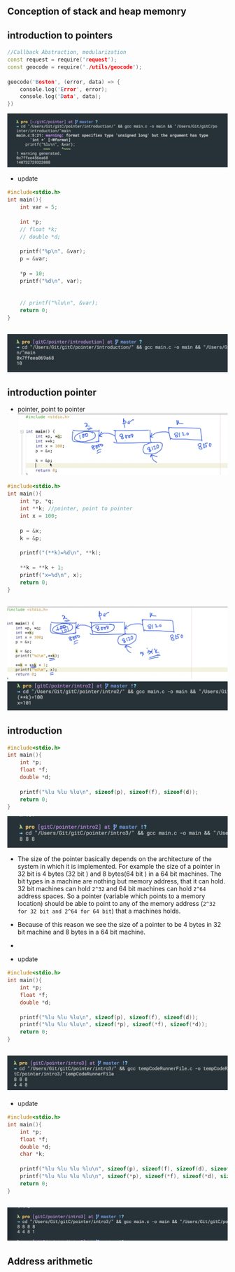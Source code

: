 ## Conception of stack and heap memonry


## introduction to pointers
```c++
//Callback Abstraction, modularization
const request = require('request');
const geocode = require('./utils/geocode');

geocode('Boston', (error, data) => {
    console.log('Error', error);
    console.log('Data', data);
})
```
![](img/2020-01-07-17-17-02.png)
- update
```c++
#include<stdio.h>
int main(){
    int var = 5;

    int *p; 
    // float *k;
    // double *d;

    printf("%p\n", &var);
    p = &var;

    *p = 10;
    printf("%d\n", var);


    // printf("%lu\n", &var);
    return 0;
}
```
![](img/2020-01-07-17-21-09.png)
---



## introduction pointer
- pointer, point to pointer
![](img/2020-01-07-17-28-06.png)
```c++
#include<stdio.h>
int main(){
    int *p, *q; 
    int **k; //pointer, point to pointer
    int x = 100;

    p = &x;
    k = &p;

    printf("(**k)=%d\n", **k);

    **k = **k + 1;
    printf("x=%d\n", x);
    return 0;
}
```
![](img/2020-01-07-17-33-08.png)
![](img/2020-01-07-17-35-04.png)
---



## introduction
```c++
#include<stdio.h>
int main(){
    int *p;
    float *f;
    double *d;

    printf("%lu %lu %lu\n", sizeof(p), sizeof(f), sizeof(d));
    return 0;
}
```
![](img/2020-01-07-17-40-35.png)
- The size of the pointer basically depends on the architecture of the system in which it is implemented. For example the size of a pointer in 32 bit is 4 bytes (32 bit ) and 8 bytes(64 bit ) in a 64 bit machines. The bit types in a machine are nothing but memory address, that it can hold. 32 bit machines can hold `2^32` and 64 bit machines can hold `2^64` address spaces. So a pointer (variable which points to a memory location) should be able to point to any of the memory address (`2^32 for 32 bit and 2^64 for 64 bit`) that a machines holds.

- Because of this reason we see the size of a pointer to be 4 bytes in 32 bit machine and 8 bytes in a 64 bit machine.

-
- update
```c++
#include<stdio.h>
int main(){
    int *p;
    float *f;
    double *d;

    printf("%lu %lu %lu\n", sizeof(p), sizeof(f), sizeof(d));
    printf("%lu %lu %lu\n", sizeof(*p), sizeof(*f), sizeof(*d));
    return 0;
}
```
![](img/2020-01-07-17-50-09.png)
-
- update
```c++
#include<stdio.h>
int main(){
    int *p;
    float *f;
    double *d;
    char *k;

    printf("%lu %lu %lu %lu\n", sizeof(p), sizeof(f), sizeof(d), sizeof(k));
    printf("%lu %lu %lu %lu\n", sizeof(*p), sizeof(*f), sizeof(*d), sizeof(*k));
    return 0;
}
```
![](img/2020-01-07-22-41-53.png)
---


## Address arithmetic
```c++

```






```c++
```
```c++
```

```c++
```

```c++
```

